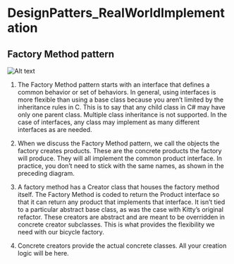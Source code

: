 # DesignPatters_RealWorldImplementation

## Factory Method pattern

![Alt text](https://learning.oreilly.com/api/v2/epubs/urn:orm:book:9781803242736/files/image/B18605_Figure_4.8.jpg "a title")

1. The Factory Method pattern starts with an interface that defines a common behavior or set of behaviors. In general, using interfaces is more flexible than using a base class because you aren’t limited by the inheritance rules in C. This is to say that any child class in C# may have only one parent class. Multiple class inheritance is not supported. In the case of interfaces, any class may implement as many different interfaces as are needed.

2. When we discuss the Factory Method pattern, we call the objects the factory creates products. These are the concrete products the factory will produce. They will all implement the common product interface. In practice, you don’t need to stick with the same names, as shown in the preceding diagram.

3. A factory method has a Creator class that houses the factory method itself. The Factory Method is coded to return the Product interface so that it can return any product that implements that interface. It isn’t tied to a particular abstract base class, as was the case with Kitty’s original refactor. These creators are abstract and are meant to be overridden in concrete creator subclasses. This is what provides the flexibility we need with our bicycle factory.

4. Concrete creators provide the actual concrete classes. All your creation logic will be here.